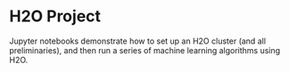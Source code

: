 # H2O Project

Jupyter notebooks demonstrate how to set up an H2O cluster (and all preliminaries), and then run a series of machine learning algorithms using H2O.
